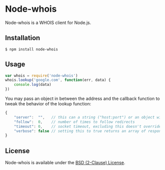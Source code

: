 # Node-whois

Node-whois is a WHOIS client for Node.js.

## Installation

    $ npm install node-whois

## Usage

```js
var whois = require('node-whois')
whois.lookup('google.com', function(err, data) {
	console.log(data)
})
```

You may pass an object in between the address and the callback function to tweak the behavior of the lookup function:

```js
{
	"server":  "",   // this can a string ("host:port") or an object with host and port as its keys; leaving it empty makes lookup rely on servers.json
	"follow":  0,    // number of times to follow redirects
	"timeout": 0,    // socket timeout, excluding this doesn't override any default timeout value
	"verbose": false // setting this to true returns an array of responses from all servers
}
```

## License

Node-whois is available under the [BSD (2-Clause) License](http://opensource.org/licenses/BSD-2-Clause).